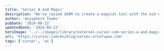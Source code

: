 ```yaml
---
title: 'Series A and Magic'
description: "We've raised $60M to create a magical tool with the aim of writing the world's software."
author: 'Anysphere Teams'
pubDate: '2024-08-22'
updatedDate: '2024-08-22'
heroImage: '../../images/library/external-cursor-com-series-a-and-magic/banner_16_9-1-20250917-045029.png'
url: 'https://cursor.com/en/blog/series-a?ref=pwv.com'
tags: ['cursor', 'ai']
---
```


